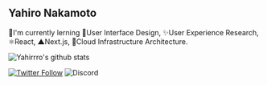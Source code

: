 ## Yahiro Nakamoto

🌱I'm currently lerning 📱User Interface Design, ✨User Experience Research, ⚛️React, ▲Next.js, 💾Cloud Infrastructure Architecture.

![Yahirrro's github stats](https://github-readme-stats.vercel.app/api?username=Yahirrro&theme=default&show_icons=true)

[![Twitter Follow](https://img.shields.io/twitter/follow/Yahimotto?style=social)](https://twitter.com/Yahimotto)
![Discord](https://img.shields.io/static/v1?label=&message=yahiro%236230&logo=discord&logoColor=ffffff&color=7389D8&labelColor=6A7EC2)
<!--
**Yahirrro/Yahirrro** is a ✨ _special_ ✨ repository because its `README.md` (this file) appears on your GitHub profile.

Here are some ideas to get you started:

- 🔭 I’m currently working on ...
- 🌱 I’m currently learning ...
- 👯 I’m looking to collaborate on ...
- 🤔 I’m looking for help with ...
- 💬 Ask me about ...
- 📫 How to reach me: ...
- 😄 Pronouns: ...
- ⚡ Fun fact: ...
-->
